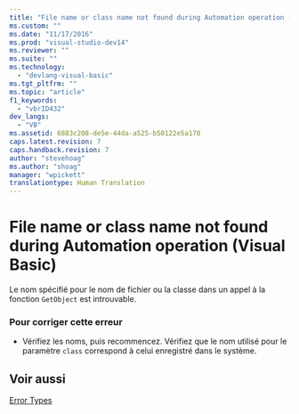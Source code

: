 ```yaml
---
title: "File name or class name not found during Automation operation (Visual Basic) | Microsoft Docs"
ms.custom: ""
ms.date: "11/17/2016"
ms.prod: "visual-studio-dev14"
ms.reviewer: ""
ms.suite: ""
ms.technology: 
  - "devlang-visual-basic"
ms.tgt_pltfrm: ""
ms.topic: "article"
f1_keywords: 
  - "vbrID432"
dev_langs: 
  - "VB"
ms.assetid: 6883c208-de5e-44da-a525-b50122e5a170
caps.latest.revision: 7
caps.handback.revision: 7
author: "stevehoag"
ms.author: "shoag"
manager: "wpickett"
translationtype: Human Translation
---
```

# File name or class name not found during Automation operation (Visual Basic)
Le nom spécifié pour le nom de fichier ou la classe dans un appel à la fonction `GetObject` est introuvable.  
  
### Pour corriger cette erreur  
  
-   Vérifiez les noms, puis recommencez.  Vérifiez que le nom utilisé pour le paramètre `class` correspond à celui enregistré dans le système.  
  
## Voir aussi  
 [Error Types](../../../visual-basic/programming-guide/language-features/error-types.md)